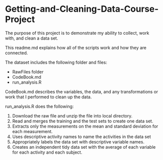 # Getting-and-Cleaning-Data-Course-Project
The purpose of this project is to demonstrate my ability to collect, work with, and clean a data set.

This readme.md explains how all of the scripts work and how they are connected.

The dataset includes the following folder and files:
- RawFiles folder
- CodeBook.md
- run_analysis.R

CodeBook.md describes the variables, the data, and any transformations or work that I performed to clean up the data.

run_analysis.R does the following:

1. Download the raw file and unzip the file into local directory.
2. Read and merges the training and the test sets to create one data set.
3. Extracts only the measurements on the mean and standard deviation for each measurement.
4. Uses descriptive activity names to name the activities in the data set
5. Appropriately labels the data set with descriptive variable names.
6. Creates an independent tidy data set with the average of each variable for each activity and each subject.

